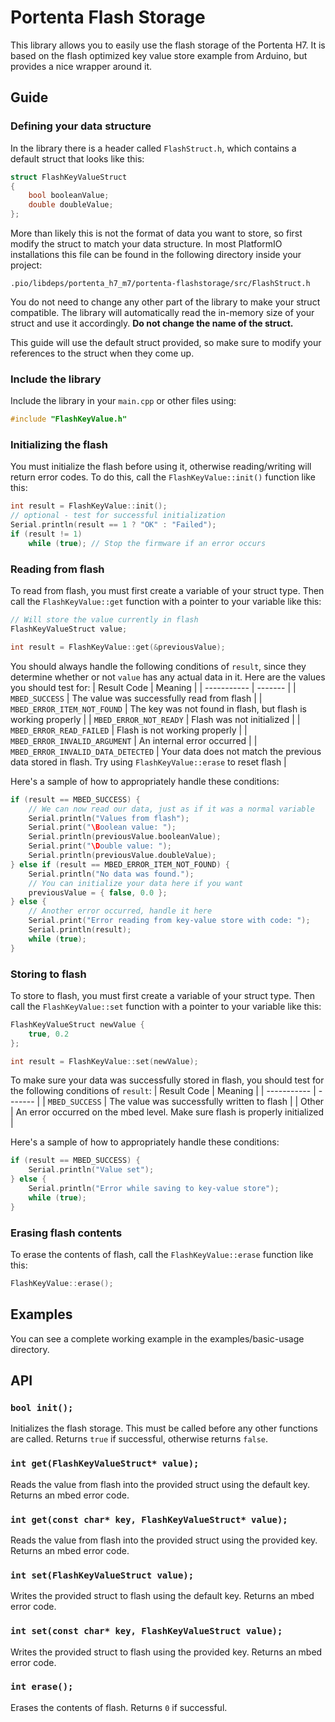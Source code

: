 # Portenta Flash Storage

This library allows you to easily use the flash storage of the Portenta H7. It is based on the flash optimized key value store example from Arduino, but provides a nice wrapper around it.

## Guide

### Defining your data structure
In the library there is a header called `FlashStruct.h`, which contains a default struct that looks like this:
```cpp
struct FlashKeyValueStruct
{
	bool booleanValue;
	double doubleValue;
};
```
More than likely this is not the format of data you want to store, so first modify the struct to match your data structure. In most PlatformIO installations this file can be found in the following directory inside your project:
```
.pio/libdeps/portenta_h7_m7/portenta-flashstorage/src/FlashStruct.h
```
You do not need to change any other part of the library to make your struct compatible. The library will automatically read the in-memory size of your struct and use it accordingly. **Do not change the name of the struct.**

This guide will use the default struct provided, so make sure to modify your references to the struct when they come up.

### Include the library
Include the library in your `main.cpp` or other files using:
```cpp
#include "FlashKeyValue.h"
```

### Initializing the flash
You must initialize the flash before using it, otherwise reading/writing will return error codes. To do this, call the `FlashKeyValue::init()` function like this:
```cpp
int result = FlashKeyValue::init();
// optional - test for successful initialization
Serial.println(result == 1 ? "OK" : "Failed");
if (result != 1)
	while (true); // Stop the firmware if an error occurs
```

### Reading from flash
To read from flash, you must first create a variable of your struct type. Then call the `FlashKeyValue::get` function with a pointer to your variable like this:
```cpp
// Will store the value currently in flash
FlashKeyValueStruct value;

int result = FlashKeyValue::get(&previousValue);
```

You should always handle the following conditions of `result`, since they determine whether or not `value` has any actual data in it. Here are the values you should test for:
| Result Code | Meaning |
| ----------- | ------- |
| `MBED_SUCCESS` | The value was successfully read from flash |
| `MBED_ERROR_ITEM_NOT_FOUND` | The key was not found in flash, but flash is working properly |
| `MBED_ERROR_NOT_READY` | Flash was not initialized  |
| `MBED_ERROR_READ_FAILED` | Flash is not working properly |
| `MBED_ERROR_INVALID_ARGUMENT` | An internal error occurred |
| `MBED_ERROR_INVALID_DATA_DETECTED` | Your data does not match the previous data stored in flash. Try using `FlashKeyValue::erase` to reset flash |

Here's a sample of how to appropriately handle these conditions:
```cpp
if (result == MBED_SUCCESS) {
	// We can now read our data, just as if it was a normal variable
	Serial.println("Values from flash");
	Serial.print("\Boolean value: ");
	Serial.println(previousValue.booleanValue);
	Serial.print("\Double value: ");
	Serial.println(previousValue.doubleValue);
} else if (result == MBED_ERROR_ITEM_NOT_FOUND) {
	Serial.println("No data was found.");
	// You can initialize your data here if you want
	previousValue = { false, 0.0 };
} else {
	// Another error occurred, handle it here
	Serial.print("Error reading from key-value store with code: ");
	Serial.println(result);
	while (true);
}
```

### Storing to flash
To store to flash, you must first create a variable of your struct type. Then call the `FlashKeyValue::set` function with a pointer to your variable like this:
```cpp
FlashKeyValueStruct newValue { 
	true, 0.2
};  

int result = FlashKeyValue::set(newValue);
```

To make sure your data was successfully stored in flash, you should test for the following conditions of `result`:
| Result Code | Meaning |
| ----------- | ------- |
| `MBED_SUCCESS` | The value was successfully written to flash |
| Other | An error occurred on the mbed level. Make sure flash is properly initialized |

Here's a sample of how to appropriately handle these conditions:
```cpp
if (result == MBED_SUCCESS) {
	Serial.println("Value set");
} else {
	Serial.println("Error while saving to key-value store");
	while (true);
}
```

### Erasing flash contents
To erase the contents of flash, call the `FlashKeyValue::erase` function like this:
```cpp
FlashKeyValue::erase();
```

## Examples
You can see a complete working example in the examples/basic-usage directory.

## API
### `bool init();`
Initializes the flash storage. This must be called before any other functions are called. Returns `true` if successful, otherwise returns `false`.
### `int get(FlashKeyValueStruct* value);`
Reads the value from flash into the provided struct using the default key. Returns an mbed error code.
### `int get(const char* key, FlashKeyValueStruct* value);`
Reads the value from flash into the provided struct using the provided key. Returns an mbed error code.
### `int set(FlashKeyValueStruct value);`
Writes the provided struct to flash using the default key. Returns an mbed error code.
### `int set(const char* key, FlashKeyValueStruct value);`
Writes the provided struct to flash using the provided key. Returns an mbed error code.
### `int erase();`
Erases the contents of flash. Returns `0` if successful.
